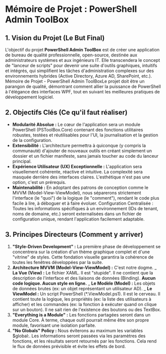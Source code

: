 # Mémoire de Projet : PowerShell Admin ToolBox

## 1. Vision du Projet (Le But Final)
L'objectif du projet **PowerShell Admin ToolBox** est de créer une application de bureau de qualité professionnelle, open-source, destinée aux administrateurs systèmes et aux ingénieurs IT. Elle transcendera le concept de "lanceur de scripts" pour devenir une suite d'outils graphiques, intuitifs et intégrés, qui simplifient les tâches d'administration complexes sur des environnements hybrides (Active Directory, Azure AD, SharePoint, etc.).
Mémoire de Projet - PowerShell Admin ToolBoxLe projet doit être un parangon de qualité, démontrant comment allier la puissance de PowerShell à l'élégance des interfaces WPF, tout en suivant les meilleures pratiques de développement logiciel.

## 2. Objectifs Clés (Ce qu'il faut réaliser)
*   **Modularité Absolue :** Le cœur de l'application sera un module PowerShell (PSToolBox.Core) contenant des fonctions utilitaires robustes, testées et réutilisables pour l'UI, la journalisation et la gestion de la configuration.
*   **Extensibilité :** L'architecture permettra à quiconque (y compris la communauté) d'ajouter de nouveaux outils en créant simplement un dossier et un fichier manifeste, sans jamais toucher au code du lanceur principal.
*   **Expérience Utilisateur (UX) Exceptionnelle :** L'application sera visuellement cohérente, réactive et intuitive. La complexité sera masquée derrière des interfaces claires. L'esthétique n'est pas une option, c'est un prérequis.
*   **Maintenabilité :** En adoptant des patrons de conception comme le MVVM (Model-View-ViewModel), nous séparerons strictement l'interface (le "quoi") de la logique (le "comment"), rendant le code plus facile à lire, à déboguer et à faire évoluer.
Configuration Centralisée : Toutes les informations spécifiques à un environnement (IDs de tenant, noms de domaine, etc.) seront externalisées dans un fichier de configuration unique, rendant l'application facilement adaptable.

## 3. Principes Directeurs (Comment y arriver)
1. **"Style-Driven Development" :** La première phase de développement se concentrera sur la création d'un thème graphique complet et d'une "vitrine" de styles. Cette fondation visuelle garantira la cohérence de toutes les fenêtres développées par la suite.
2. **Architecture MVVM (Model-View-ViewModel) :** C'est notre dogme.
   _ **La Vue (View) :** Le fichier XAML. Il est "stupide". Il ne contient que la description de l'interface et des liaisons de données (Binding). **Aucun code logique. Aucun style en ligne.**
   _ **Le Modèle (Model) :** Les objets de données brutes (ex: un objet représentant un utilisateur AD).
   _ **Le ViewModel :** Un script PowerShell (*.ViewModel.ps1). Il est le cerveau. Il contient toute la logique, les propriétés (ex: la liste des utilisateurs à afficher) et les commandes (ex: la fonction à exécuter quand on clique sur un bouton). Il ne sait rien de l'existence des boutons ou des TextBox.
3. **"Everything is a Module" :** Les fonctions partagées seront dans un module Core. À terme, chaque outil pourrait même être son propre module, favorisant une isolation parfaite.
4. **"No Globals" Policy :** Nous éviterons au maximum les variables $global:. Les informations seront passées via les paramètres des fonctions, et les résultats seront retournés par les fonctions. Cela rend le flux de données prévisible et évite les effets de bord.